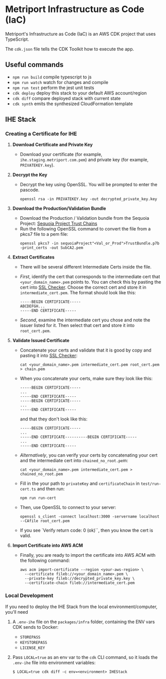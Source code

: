 # Metriport Infrastructure as Code (IaC)

Metriport's Infrastructure as Code (IaC) is an AWS CDK project that uses TypeScript.

The `cdk.json` file tells the CDK Toolkit how to execute the app.

## Useful commands

- `npm run build` compile typescript to js
- `npm run watch` watch for changes and compile
- `npm run test` perform the jest unit tests
- `cdk deploy` deploy this stack to your default AWS account/region
- `cdk diff` compare deployed stack with current state
- `cdk synth` emits the synthesized CloudFormation template

## IHE Stack

### Creating a Certificate for IHE

1. **Download Certificate and Private Key**

   - Download your certificate (for example, `ihe.staging.metriport.com.pem`) and private key (for example, `PRIVATEKEY.key`).

2. **Decrypt the Key**

   - Decrypt the key using OpenSSL. You will be prompted to enter the pascode.
     ```
     openssl rsa -in PRIVATEKEY.key -out decrypted_private_key.key
     ```

3. **Download the Production/Validation Bundle**

   - Download the Production / Validation bundle from the Sequoia Project:
     [Sequoia Project Trust Chains](https://directtrust.zohodesk.com/portal/en/kb/articles/installing-sequoia-project-trust-chains)
   - Run the following OpenSSL command to convert the file from a pkcs7 file to a pem file:
     ```
     openssl pkcs7 -in sequoiaProject"<Val_or_Prod">TrustBundle.p7b -print_certs -out SubCA2.pem
     ```

4. **Extract Certificates**

   - There will be several different Intermediate Certs inside the file.
   - _First_, identify the cert that corresponds to the intermediate cert that `<your_domain_name>.pem` points to. You can check this by pasting the cert into [SSL Checker](https://tools.keycdn.com/ssl). Choose the correct cert and store it in `intermediate_cert.pem`. The format should look like this:

     ```
     -----BEGIN CERTIFICATE-----
     ABCDEFGH...
     -----END CERTIFICATE-----
     ```

   - _Second_, examine the intermediate cert you chose and note the issuer listed for it. Then select that cert and store it into `root_cert.pem`.

5. **Validate Issued Certificate**

   - Concatenate your certs and validate that it is good by copy and pasting it into [SSL Checker](https://tools.keycdn.com/ssl):
     ```
     cat <your_domain_name>.pem intermediate_cert.pem root_cert.pem > chain.pem
     ```
   - When you concatenate your certs, make sure they look like this:

     ```
     -----BEGIN CERTIFICATE-----
     ...
     -----END CERTIFICATE-----
     -----BEGIN CERTIFICATE-----
     ...
     -----END CERTIFICATE-----
     ```

     and that they don't look like this:

     ```
     -----BEGIN CERTIFICATE-----
     ...
     -----END CERTIFICATE----------BEGIN CERTIFICATE-----
     ...
     -----END CERTIFICATE-----
     ```

   - _Alternatively_, you can verify your certs by concatenating your cert and the intermediate cert into `chained_no_root.pe`m:
     ```
     cat <your_domain_name>.pem intermediate_cert.pem > chained_no_root.pem
     ```
   - Fill in the your path to `privateKey` and `certificateChain` in `test/run-cert.ts` and then run:
     ```
     npm run run-cert
     ```
   - Then, use OpenSSL to connect to your server:
     ```
     openssl s_client -connect localhost:3000 -servername localhost --CAfile root_cert.pem
     ```
   - If you see `Verify return code: 0 (ok)``, then you know the cert is valid.

6. **Import Certificate into AWS ACM**
   - Finally, you are ready to import the certificate into AWS ACM with the following command:
     ```
     aws acm import-certificate --region <your-aws-region> \
       --certificate fileb://<your_domain_name>.pem \
       --private-key fileb://decrypted_private_key.key \
       --certificate-chain fileb://intermediate_cert.pem
     ```

### Local Development

If you need to deploy the IHE Stack from the local environment/computer, you'll need

1. A `.env-ihe` file on the `packages/infra` folder, containing the ENV vars CDK sends to Docker:
   - `STOREPASS`
   - `KEYSTOREPASS`
   - `LICENSE_KEY`
2. Pass `LOCAL=true` as an env var to the `cdk` CLI command, so it loads the `.env-ihe` file into
   environment variables:

   ```shell
   $ LOCAL=true cdk diff -c env=<environment> IHEStack
   ```
